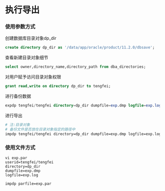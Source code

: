 # 执行导出

### 使用参数方式

创建数据库目录对象dp_dir

```sql
create directory dp_dir as '/data/app/oracle/product/11.2.0/dbsave';
```

查看新建目录对象细节

```sql
select owner,directory_name,directory_path from dba_directories;
```

对用户赋予访问目录对象权限

```sql
grant read,write on directory dp_dir to tengfei;
```

进行备份数据

```sql
expdp tengfei/tengfei directory=dp_dir dumpfile=exp.dmp logfile=exp.log
```

进行导出

```bash
# 注:目录对象
# 备份文件是否放在目录对象指定的路径中
impdp tengfei/tengfei directory=dp_dir dumpfile=exp.dmp logfile=exp.log
```

### 使用文件方式

```shell
vi exp.par
userid=tengfei/tengfei
directory=dp_dir
dumpfile=exp.dmp
logfile=exp.log

impdp parfile=exp.par
```

